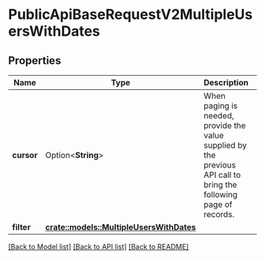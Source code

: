 # PublicApiBaseRequestV2MultipleUsersWithDates

## Properties

Name | Type | Description | Notes
------------ | ------------- | ------------- | -------------
**cursor** | Option<**String**> | When paging is needed, provide the value supplied by the previous API call to bring the following page of records. | [optional]
**filter** | [**crate::models::MultipleUsersWithDates**](MultipleUsersWithDates.md) |  | 

[[Back to Model list]](../README.md#documentation-for-models) [[Back to API list]](../README.md#documentation-for-api-endpoints) [[Back to README]](../README.md)


